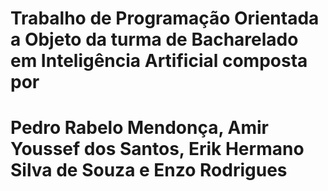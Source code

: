 # Trabalho de Programação Orientada a Objeto da turma de Bacharelado em Inteligência Artificial composta por 
# Pedro Rabelo Mendonça, Amir Youssef dos Santos, Erik Hermano Silva de Souza e Enzo Rodrigues

